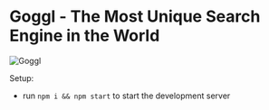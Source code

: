 # Goggl - The Most Unique Search Engine in the World

![Goggl](https://i.ibb.co/yQdYhtq/image.png)



Setup:
- run ```npm i && npm start``` to start the development server

